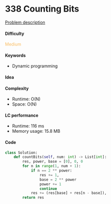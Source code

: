 338 Counting Bits
=======================
[Problem description](https://leetcode.com/problems/counting-bits/)

#### Difficulty
<span style="color:#FABC60">Medium</span>

#### Keywords
- Dynamic programming
  
#### Idea


#### Complexity
- Runtime: O(N)
- Space: O(N)
  
#### LC performance
- Runtime: 116 ms
- Memory usage: 15.8 MB

#### Code
```python
class Solution:
    def countBits(self, num: int) -> List[int]:
        res, power, base = [0], 0, 0
        for n in range(1, num + 1):
            if n == 2 ** power:
                res += 1,
                base = 2 ** power
                power += 1
                continue
            res += (res[base] + res[n - base]),
        return res
```
